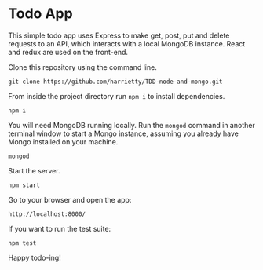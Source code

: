 # Todo App

This simple todo app uses Express to make get, post, put and delete requests to an API, which interacts with a local MongoDB instance. React and redux are used on the front-end.

 Clone this repository using the command line.

```
git clone https://github.com/harrietty/TDD-node-and-mongo.git
```

From inside the project directory run `npm i` to install dependencies.

```
npm i
```

You will need MongoDB running locally. Run the `mongod` command in another terminal window to start a Mongo instance, assuming you already have Mongo installed on your machine.

```
mongod
```

Start the server.

```
npm start
```

Go to your browser and open the app:

```
http://localhost:8000/
```

If you want to run the test suite:

```
npm test
```

Happy todo-ing!
